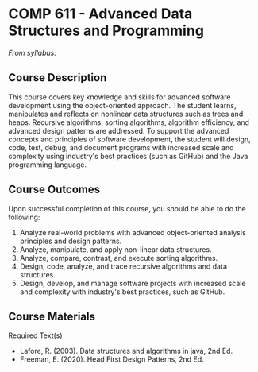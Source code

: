 # COMP 611 - Advanced Data Structures and Programming

*From syllabus:*

## Course Description

This course covers key knowledge and skills for advanced software development using the object-oriented approach.
The student learns,
manipulates and reflects on nonlinear data structures such as trees and heaps.
Recursive algorithms,
sorting algorithms,
algorithm efficiency,
and advanced design patterns are addressed.
To support the advanced concepts and principles of software development,
the student will design,
code,
test,
debug,
and document programs with increased scale and complexity using industry's best practices (such as GitHub) and the Java programming language.

## Course Outcomes

Upon successful completion of this course, you should be able to do the following:

1. Analyze real-world problems with advanced object-oriented analysis principles and design patterns.
2. Analyze, manipulate, and apply non-linear data structures.
3. Analyze, compare, contrast, and execute sorting algorithms.
4. Design, code, analyze, and trace recursive algorithms and data structures.
5. Design, develop, and manage software projects with increased scale and complexity with industry's best practices, such as GitHub.

## Course Materials

Required Text(s)
- Lafore, R. (2003). Data structures and algorithms in java, 2nd Ed.
- Freeman, E. (2020). Head First Design Patterns, 2nd Ed.
